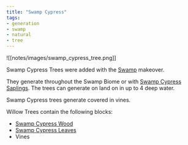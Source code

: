 ```yaml
---
title: "Swamp Cypress"
tags:
- generation
- swamp
- natural
- tree
---
```


![[notes/images/swamp_cypress_tree.png]]

Swamp Cypress Trees were added with the [Swamp](notes/makeover/swamp) makeover.

They generate throughout the Swamp Biome or with [Swamp Cypress Saplings](notes/block/swamp_cypress).
The trees can generate on land on in up to 4 deep water.

Swamp Cypress trees generate covered in vines.

Willow Trees contain the following blocks:
- [Swamp Cypress Wood](notes/block/swamp_cypress)
- [Swamp Cypress Leaves](notes/block/swamp_cypress)
- Vines

